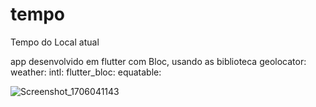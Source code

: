 # tempo

Tempo do Local atual

app desenvolvido em flutter com Bloc, usando as biblioteca
  geolocator:
  weather:
  intl:
  flutter_bloc:
  equatable:

![Screenshot_1706041143](https://github.com/rafaeltutu/Tempo-Local/assets/62215859/4b0a7fee-f1a7-4232-933e-eec2d80fe984)
